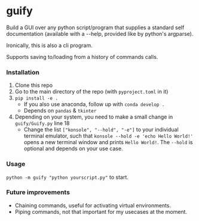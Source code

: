 # guify

Build a GUI over any python script/program that supplies a standard self documentation (available with a --help, provided like by python's argparse).

Ironically, this is also a cli program.

Supports saving to/loading from a history of commands calls.

### Installation
1. Clone this repo
2. Go to the main directory of the repo (with `pyproject.toml` in it)
3. `pip install -e .`
    - If you also use anaconda, follow up with `conda develop .`
    - Depends on `pandas` & `tkinter`
4. Depending on your system, you need to make a small change in `guify/Guify.py` line 18
    - Change the list `["konsole", "--hold", "-e"]` to your individual terminal emulator, such that `konsole --hold -e 'echo Hello World!'` opens a new terminal window and prints `Hello World!`. The `--hold` is optional and depends on your use case.

### Usage
`python -m guify "python yourscript.py"` to start.

### Future improvements
- Chaining commands, useful for activating virtual environments.
- Piping commands, not that important for my usecases at the moment.